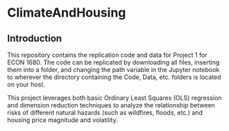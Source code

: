 # ClimateAndHousing
 
<h2>Introduction</h2>

This repository contains the replication code and data for Project 1 for ECON 1680. The code can be replicated by downloading all files, inserting them into a folder, and changing the path variable in the Jupyter notebook to wherever the directory containing the Code, Data, etc. folders is located on your host.

This project leverages both basic Ordinary Least Squares (OLS) regression and dimension reduction techniques to analyze the relationship between risks of different natural hazards (such as wildfires, floods, etc.) and housing price magnitude and volatility.
